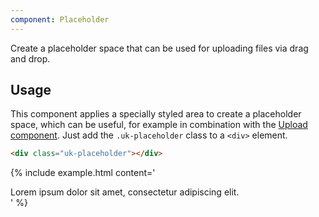 ```yaml
---
component: Placeholder
---
```

<p class="uk-text-lead">Create a placeholder space that can be used for uploading files via drag and drop.</p>

## Usage

This component applies a specially styled area to create a placeholder space, which can be useful, for example in combination with the [Upload component](upload.md). Just add the `.uk-placeholder` class to a `<div>` element.

```html
<div class="uk-placeholder"></div>
```

{% include example.html content='
<div class="uk-placeholder uk-text-center">Lorem ipsum dolor sit amet, consectetur adipiscing elit.</div>
' %}